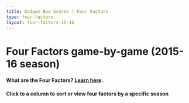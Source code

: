 ```yaml
---
title: Dadgum Box Scores | Four Factors
type: four-factors
layout: four-factors-15-16
---
```


# Four Factors game-by-game (2015-16 season)

#### What are the Four Factors? [Learn here](https://cbbstatshelp.com/four-factors/intro/).

#### Click to a column to sort or view four factors by a specific season